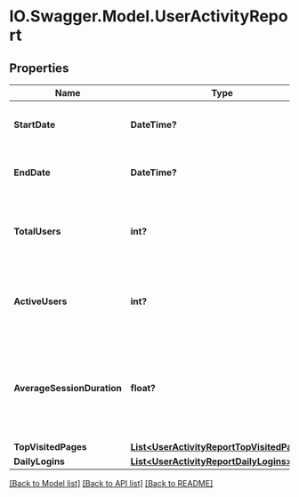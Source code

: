 # IO.Swagger.Model.UserActivityReport
## Properties

Name | Type | Description | Notes
------------ | ------------- | ------------- | -------------
**StartDate** | **DateTime?** | The start date for the report period. | 
**EndDate** | **DateTime?** | The end date for the report period. | 
**TotalUsers** | **int?** | Total number of registered users on the platform. | 
**ActiveUsers** | **int?** | Number of users who were active during the report period. | 
**AverageSessionDuration** | **float?** | Average time (in minutes) a user spends on the platform per session. | 
**TopVisitedPages** | [**List&lt;UserActivityReportTopVisitedPages&gt;**](UserActivityReportTopVisitedPages.md) |  | [optional] 
**DailyLogins** | [**List&lt;UserActivityReportDailyLogins&gt;**](UserActivityReportDailyLogins.md) |  | [optional] 

[[Back to Model list]](../README.md#documentation-for-models) [[Back to API list]](../README.md#documentation-for-api-endpoints) [[Back to README]](../README.md)

